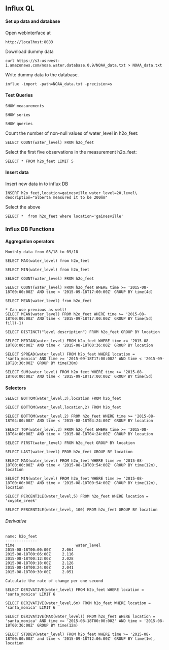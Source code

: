 ## Influx QL



#### Set up data and database

Open webinterface at

	http://localhost:8083


Download dummy data
    
    curl https://s3-us-west-1.amazonaws.com/noaa.water.database.0.9/NOAA_data.txt > NOAA_data.txt


Write dummy data to the database.

	influx -import -path=NOAA_data.txt -precision=s


#### Test Queries

	SHOW measurements

	SHOW series

	SHOW queries


Count the number of non-null values of water_level in h2o_feet:
	
	SELECT COUNT(water_level) FROM h2o_feet

Select the first five observations in the measurement h2o_feet:
	
	SELECT * FROM h2o_feet LIMIT 5


#### Insert data

Insert new data in to influx DB

	INSERT h2o_feet,location=gainesville water_level=20,level\ description="alberta measured it to be 200mm"


Select the above 
	
	SELECT *  from h2o_feet where location='gainesville'

### Influx DB Functions

#### Aggregation operators

	Monthly data from 08/18 to 09/18

	SELECT MAX(water_level) from h2o_feet
	
	SELECT MIN(water_level) from h2o_feet

	SELECT COUNT(water_level) FROM h2o_feet

	SELECT COUNT(water_level) FROM h2o_feet WHERE time >= '2015-08-18T00:00:00Z' AND time < '2015-09-18T17:00:00Z' GROUP BY time(4d)

	SELECT MEAN(water_level) from h2o_feet

	* Can use previous as well!
	SELECT MEAN(water_level) FROM h2o_feet WHERE time >= '2015-08-18T00:00:00Z' AND time < '2015-09-18T17:00:00Z' GROUP BY time(5d) fill(-1)
	
	SELECT DISTINCT("level description") FROM h2o_feet GROUP BY location

	SELECT MEDIAN(water_level) FROM h2o_feet WHERE time >= '2015-08-18T00:00:00Z' AND time < '2015-08-18T00:36:00Z' GROUP BY location

	SELECT SPREAD(water_level) FROM h2o_feet WHERE location = 'santa_monica' AND time >= '2015-09-18T17:00:00Z' AND time < '2015-09-18T20:30:00Z' GROUP BY time(30m)

	SELECT SUM(water_level) FROM h2o_feet WHERE time >= '2015-08-18T00:00:00Z' AND time < '2015-09-18T17:00:00Z' GROUP BY time(5d)

#### Selectors

	SELECT BOTTOM(water_level,3),location FROM h2o_feet

	SELECT BOTTOM(water_level,location,2) FROM h2o_feet

	SELECT BOTTOM(water_level,2) FROM h2o_feet WHERE time >= '2015-08-18T04:00:00Z' AND time < '2015-08-18T04:24:00Z' GROUP BY location

	SELECT TOP(water_level,2) FROM h2o_feet WHERE time >= '2015-08-18T04:00:00Z' AND time < '2015-08-18T04:24:00Z' GROUP BY location

	SELECT FIRST(water_level) FROM h2o_feet GROUP BY location

	SELECT LAST(water_level) FROM h2o_feet GROUP BY location

	SELECT MAX(water_level) FROM h2o_feet WHERE time >= '2015-08-18T00:00:00Z' AND time < '2015-08-18T00:54:00Z' GROUP BY time(12m), location

	SELECT MIN(water_level) FROM h2o_feet WHERE time >= '2015-08-18T00:00:00Z' AND time < '2015-08-18T00:54:00Z' GROUP BY time(12m), location

	SELECT PERCENTILE(water_level,5) FROM h2o_feet WHERE location = 'coyote_creek'

	SELECT PERCENTILE(water_level, 100) FROM h2o_feet GROUP BY location


###### Derivative

	name: h2o_feet
	--------------
	time			               water_level
	2015-08-18T00:00:00Z	 2.064
	2015-08-18T00:06:00Z	 2.116
	2015-08-18T00:12:00Z	 2.028
	2015-08-18T00:18:00Z	 2.126
	2015-08-18T00:24:00Z	 2.041
	2015-08-18T00:30:00Z	 2.051
	
	Calculate the rate of change per one second
 	
 	SELECT DERIVATIVE(water_level) FROM h2o_feet WHERE location = 'santa_monica' LIMIT 6

 	SELECT DERIVATIVE(water_level,6m) FROM h2o_feet WHERE location = 'santa_monica' LIMIT 6

 	SELECT DERIVATIVE(MAX(water_level)) FROM h2o_feet WHERE location = 'santa_monica' AND time >= '2015-08-18T00:00:00Z' AND time < '2015-08-18T00:36:00Z' GROUP BY time(12m)

 	SELECT STDDEV(water_level) FROM h2o_feet WHERE time >= '2015-08-18T00:00:00Z' and time < '2015-09-18T12:06:00Z' GROUP BY time(1w), location
